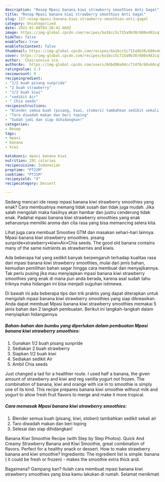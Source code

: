 ```yaml
---
description: "Resep Mpasi banana kiwi strawberry smoothies Anti Gagal"
title: "Resep Mpasi banana kiwi strawberry smoothies Anti Gagal"
slug: 157-resep-mpasi-banana-kiwi-strawberry-smoothies-anti-gagal
category: Uncategorized
date: 2022-01-08T03:28:42.669Z
image: https://img-global.cpcdn.com/recipes/ba16cc5c715a9b30/680x482cq70/mpasi-banana-kiwi-strawberry-smoothies-foto-resep-utama.jpg
hideToc: false
enableToc: true
enableTocContent: false
thumbnail: https://img-global.cpcdn.com/recipes/ba16cc5c715a9b30/680x482cq70/mpasi-banana-kiwi-strawberry-smoothies-foto-resep-utama.jpg
cover: https://img-global.cpcdn.com/recipes/ba16cc5c715a9b30/680x482cq70/mpasi-banana-kiwi-strawberry-smoothies-foto-resep-utama.jpg
author:  Chairunnisa ica
authorAv:  https://img-global.cpcdn.com/users/0dbd98a9dcc72476/60x60cq50/avatar.jpg
ratingvalue: 3.3
reviewcount: 9
recipeingredient:
- "1/2 buah pisang sunpride"
- "2 buah strawberry"
- "1/2 buah kiwi"
- "sedikit Air"
- " Chia seeds"
recipeinstructions:
- "Blender semua buah (pisang, kiwi, stoberi) tambahkan sedikit sekali air"
- "Taro diwadah makan dan beri toping"
- "Sudah jadi dan siap dihidangkan!"
categories:
- Resep
tags:
- mpasi
- banana
- kiwi

katakunci: mpasi banana kiwi 
nutrition: 291 calories
recipecuisine: Indonesian
preptime: "PT22M"
cooktime: "PT31M"
recipeyield: "4"
recipecategory: Dessert

---
```



Sedang mencari ide resep mpasi banana kiwi strawberry smoothies yang enak? Cara membuatnya memang tidak susah dan tidak juga mudah. Jika salah mengolah maka hasilnya akan hambar dan justru cenderung tidak enak. Padahal mpasi banana kiwi strawberry smoothies yang enak seharusnya memiliki aroma dan cita rasa yang bisa memancing selera kita.


Lihat juga cara membuat Smooties GTM dan masakan sehari-hari lainnya. Mpasi banana kiwi strawberry smoothies. pisang sunpride•strawberry•kiwi•Air•Chia seeds. The good old banana contains many of the same nutrients as strawberries and kiwis.

Ada beberapa hal yang sedikit banyak berpengaruh terhadap kualitas rasa dari mpasi banana kiwi strawberry smoothies, mulai dari jenis bahan, kemudian pemilihan bahan segar hingga cara membuat dan menyajikannya. Tak perlu pusing jika mau menyiapkan mpasi banana kiwi strawberry smoothies yang enak di mana pun anda berada, karena asal sudah tahu triknya maka hidangan ini bisa menjadi suguhan istimewa.


Di bawah ini ada beberapa tips dan trik praktis yang dapat diterapkan untuk mengolah mpasi banana kiwi strawberry smoothies yang siap dikreasikan. Anda dapat membuat Mpasi banana kiwi strawberry smoothies memakai 5 jenis bahan dan 2 langkah pembuatan. Berikut ini langkah-langkah dalam menyiapkan hidangannya.

<!--inarticleads1-->

##### Bahan-bahan dan bumbu yang diperlukan dalam pembuatan Mpasi banana kiwi strawberry smoothies:

1. Gunakan 1/2 buah pisang sunpride
1. Sediakan 2 buah strawberry
1. Siapkan 1/2 buah kiwi
1. Sediakan sedikit Air
1. Ambil  Chia seeds


Just changed a tad for a healthier route. I used half a banana, the given amount of strawberry and kiwi and reg vanilla yogurt not frozen. The combination of banana, kiwi and orange with ice in to smoothie is simply one of its kind. This recipe prepares banana kiwi smoothie without milk and yogurt to allow fresh fruit flavors to merge and make it more tropical. 

<!--inarticleads2-->

##### Cara memasak Mpasi banana kiwi strawberry smoothies:

1. Blender semua buah (pisang, kiwi, stoberi) tambahkan sedikit sekali air
1. Taro diwadah makan dan beri toping
1. Selesai dan siap dihidangkan!

Banana Kiwi Smoothie Recipe (with Step by Step Photos). Quick And Creamy Strawberry Banana and Kiwi Smoothie, great combination of flavors. Perfect for a healthy snack or dessert. How to make strawberry banana and kiwi smoothie? Ingredients: The ingredient list is simple: banana ( it could be fresh or frozen) - makes the smoothie extra thick and. 

Bagaimana? Gampang kan? Itulah cara membuat mpasi banana kiwi strawberry smoothies yang bisa kamu lakukan di rumah. Selamat menikmati
